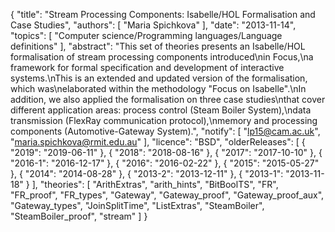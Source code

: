{
    "title": "Stream Processing Components: Isabelle/HOL Formalisation and Case Studies",
    "authors": [
        "Maria Spichkova"
    ],
    "date": "2013-11-14",
    "topics": [
        "Computer science/Programming languages/Language definitions"
    ],
    "abstract": "This set of theories presents an Isabelle/HOL formalisation of stream processing components introduced\nin Focus,\na framework for formal specification and development of interactive systems.\nThis is an extended and updated version of the formalisation, which was\nelaborated within the methodology \"Focus on Isabelle\".\nIn addition, we also applied the formalisation on three case studies\nthat cover different application areas: process control (Steam Boiler System),\ndata transmission (FlexRay communication protocol),\nmemory and processing components (Automotive-Gateway System).",
    "notify": [
        "lp15@cam.ac.uk",
        "maria.spichkova@rmit.edu.au"
    ],
    "licence": "BSD",
    "olderReleases": [
        {
            "2019": "2019-06-11"
        },
        {
            "2018": "2018-08-16"
        },
        {
            "2017": "2017-10-10"
        },
        {
            "2016-1": "2016-12-17"
        },
        {
            "2016": "2016-02-22"
        },
        {
            "2015": "2015-05-27"
        },
        {
            "2014": "2014-08-28"
        },
        {
            "2013-2": "2013-12-11"
        },
        {
            "2013-1": "2013-11-18"
        }
    ],
    "theories": [
        "ArithExtras",
        "arith_hints",
        "BitBoolTS",
        "FR",
        "FR_proof",
        "FR_types",
        "Gateway",
        "Gateway_proof",
        "Gateway_proof_aux",
        "Gateway_types",
        "JoinSplitTime",
        "ListExtras",
        "SteamBoiler",
        "SteamBoiler_proof",
        "stream"
    ]
}